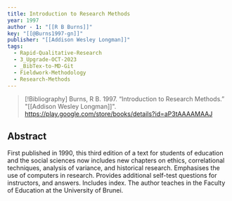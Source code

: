 ```yaml
---
title: Introduction to Research Methods
year: 1997
author - 1: "[[R B Burns]]"
key: "[[@Burns1997-gn]]"
publisher: "[[Addison Wesley Longman]]"
tags:
  - Rapid-Qualitative-Research
  - 3_Upgrade-OCT-2023
  - _BibTex-to-MD-Git
  - Fieldwork-Methodology
  - Research-Methods
---
```


> [!Bibliography]
> Burns, R B. 1997. “Introduction to Research Methods.” "[[Addison Wesley Longman]]". https://play.google.com/store/books/details?id=aP3tAAAAMAAJ

## Abstract
First published in 1990, this third edition of a text for students of education and the social sciences now includes new chapters on ethics, correlational techniques, analysis of variance, and historical research. Emphasises the use of computers in research. Provides additional self-test questions for instructors, and answers. Includes index. The author teaches in the Faculty of Education at the University of Brunei.